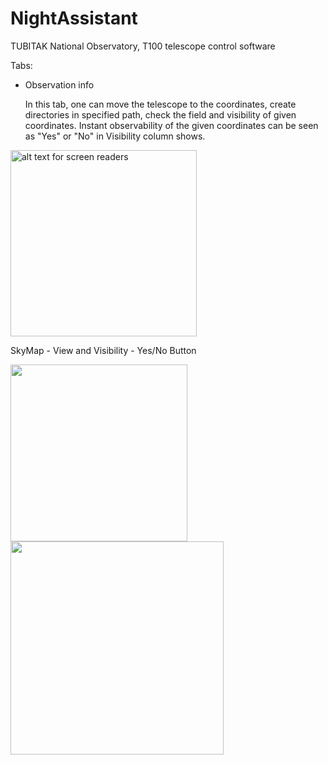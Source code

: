 # NightAssistant

TUBITAK National Observatory, T100 telescope control software

Tabs:

- Observation info
  
  In this tab, one can move the telescope to the coordinates, create directories in specified path, check the field and visibility of given coordinates. Instant observability of the given coordinates can be seen as "Yes" or "No" in Visibility column shows.

<img title="Text to show on mouseover" src="file:///home/orhan/Desktop/testna/nightassistant/img/obsinfo.png" alt="alt text for screen readers" width="298" data-align="center">

SkyMap - View and Visibility - Yes/No Button

<img title="" src="file:///home/orhan/Desktop/testna/nightassistant/img/View.png" alt="" width="283">   <img title="" src="file:///home/orhan/Desktop/testna/nightassistant/img/Plot.png" alt="" width="341">
